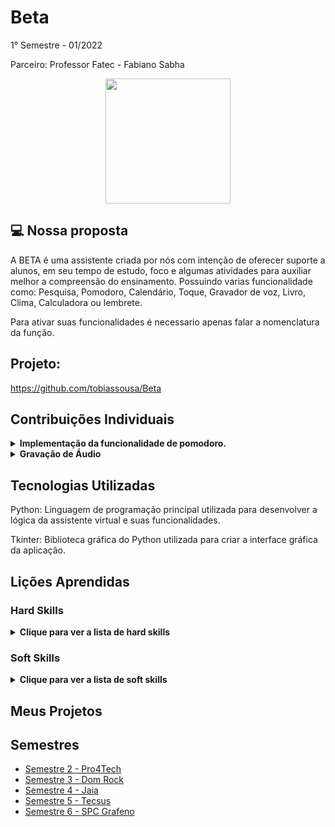 # Beta
1° Semestre - 01/2022

Parceiro: Professor Fatec - Fabiano Sabha

<div align="center">
<img src="https://user-images.githubusercontent.com/102003274/160285282-b3d220d2-bf73-4aba-9c86-74a6a4b640b0.png" width="200px" />
</div>

## 💻 Nossa proposta
A BETA é uma assistente criada por nós com intenção de oferecer suporte a alunos, em seu tempo de estudo, foco e algumas atividades para auxiliar melhor a compreensão do ensinamento.
Possuindo varias funcionalidade como:
 Pesquisa, Pomodoro, Calendário, Toque, Gravador de voz, Livro, Clima, Calculadora ou lembrete.

Para ativar suas funcionalidades é necessario apenas falar a nomenclatura da função. 

## Projeto:
https://github.com/tobiassousa/Beta




## Contribuições Individuais
<details>
  <summary><b>Implementação da funcionalidade de pomodoro.</b></summary>
  <br>
  <p>O código apresentado é parte do desenvolvimento da assistente virtual BETA, que tem como objetivo realizar a funcionalidade do pomodoro, o qual a iniciar começa a contar durante 25 mintuos, após isso realiza a pausa de 5 minutos e volta a contar os 25 minutos:
  </p>
  
```python
elif 'pomodoro' in comando:

            t_now = dt.datetime.now()  # data e hora atual;

            t_pom = 25 * 60  # tempo de duração do fluxo pomodoro 25m;

            t_delta = dt.timedelta(0, t_pom)  # diferença de tempo;

            t_fut = t_now + t_delta  # hora que o pomodoro termina e começa a pausa;

            delta_sec = 5 * 60  # definição de intervalo;

            t_fin = t_now + dt.timedelta(0, t_pom + delta_sec)  # hora que a pausa termina;

            pomodoro = pyttsx3.init()

            pomodoro.say("Pomodóro iniciado " "\n\nAgora é " + t_now.strftime(

                "%H:%M") + " hrs. \n\nTemporizador definido por 25 minutos")

            pomodoro.runAndWait()

            total_pomodoros = 0

            breaks = 0

            # Looping simples dividido em três seções: Hora pomodoro, intervalo e fim do código;

            while True:

                if dt.datetime.now() < t_fut:

                    print('Pomodóro')

                elif t_fut <= dt.datetime.now():

                    if total_pomodoros in range(3, 100, 5):

                        for i in range(1):
                            winsound.Beep((i + 400), 500)  # Primeiro número é referente ao volume do bip.

                        print('Hora do intervalo! Você tem 25 minutos de descanso.')

                        breaks += 1

                        audio = sr.Recognizer()

                        pomodoro = pyttsx3.init()

                        pomodoro.say('Hora do intervalo!')

                        pomodoro.runAndWait()

                        time.sleep(
                            5)  # Por conta do delay da fala subtrair do tempo de pausa um tempo,então o que era pra ser 25 min ficou 21 min

                        print("Foi")

                    if breaks == 0:

                        for i in range(2):
                            winsound.Beep((i + 400), 700)  # Primeiro número é referente ao volume do bip.

                        print('Hora do intervalo!')

                        breaks += 1

                        audio = sr.Recognizer()

                        pomodoro = pyttsx3.init()

                        pomodoro.say('Hora do intervalo! Você tem 5 minutos de descanso.')

                        pomodoro.runAndWait()

                        time.sleep(
                            5)  # Por conta do delay da fala subtrair do tempo de pausa um tempo,então o que era pra ser 5 min ficou o tempo determinado como 1260 dividido por 5, pra ficar um descanso proporcional.

                    else:

                        print('Fim')

                        breaks = 0

                        for i in range(1):
                            winsound.Beep((i + 400), 700)  # Primeiro número é referente ao volume do bip.

                            audio = sr.Recognizer()

                            pomodoro = pyttsx3.init()

                            pomodoro.say('O intervalo acabou, deseja iniciar um novo pomodóro?')

                            pomodoro.runAndWait()

                        usr_ans = messagebox.askyesno("Fim da primeira sequência do pomodóro",

                                                      "Deseja iniciar outra sequência de pomodóro?")

                        total_pomodoros += 1

                        print(total_pomodoros)

                        if usr_ans == True:

                            t_now = dt.datetime.now()

                            t_fut = t_now + dt.timedelta(0, t_pom)

                            t_fin = t_now + dt.timedelta(0, t_pom + delta_sec)


                        elif usr_ans == False:

                            msg = messagebox.showinfo("Fim do pomodóro",

                                                      "\nVocê completou " + str(total_pomodoros) + " pomodóro(s) hoje!")

                            break

                    print("sleeping")

                    time.sleep(1)

                    t_now = dt.datetime.now()

                    timenow = t_now.strftime("%H:%M")
```
 
 <p>No código fornecido, é realizado o reconhecido a chamada da funcionalidade e realiza o inicio da contagem de tempo, após esse tempo ele mostra uma tela avisando o fim do tempo por uma janela do tkinter, quando ocorre a confirmação começa a contagem do intervalo, e apresenta novamente o aviso de seu fim e inicia novamente o ciclo.</p>
  <br>
</details>
<details>
  <summary><b>Gravação de Áudio</b></summary>
  <br>
  <p>Neste trecho de código, quando o usuário fala "beta", a assistente inicia a gravação de áudio por 5 segundos. Abaixo está uma explicação detalhada do que acontece:</p>
  
```python
import sounddevice as sd
from scipy.io.wavfile import write
import os

freq = 44100  # Frequência do áudio: 4999 - 64000
seconds = 5  # Duração da gravação

gravacao = sd.rec(int(seconds * freq), samplerate=freq, channels=2)
print("Começando: Fale agora!!")
sd.wait()  # Comando de inicialização da gravação.
print("Fim da gravação!")
write('output.wav', freq, gravacao)  # Salva a gravação como arquivo WAV.
os.startfile("output.wav")           # Abre gravação.
```  
  <p>O código utiliza a biblioteca `sounddevice` para capturar áudio do microfone e `scipy.io.wavfile` para salvar a gravação como arquivo WAV.</p>
  <p>As variáveis `freq` e `seconds` definem a frequência de amostragem do áudio e a duração da gravação, respectivamente. No caso, a gravação dura 5 segundos com uma frequência de 44100 Hz.</p>
  <p>O comando `sd.rec()` inicia a gravação do áudio com base nas configurações especificadas.</p>
  <p>Os comandos `print()` exibem mensagens indicando o início e o fim da gravação.</p>
  <p>O comando `sd.wait()` é responsável por aguardar o término da gravação.</p>
  <p>Após a gravação, o áudio é salvo como um arquivo WAV utilizando o comando `write()`. O arquivo é nomeado como "output.wav".</p>
  <p>Finalmente, o comando `os.startfile()` é usado para abrir o arquivo de áudio recém-gravado, reproduzindo-o no sistema padrão do usuário.</p>
  <br>
</details>




## Tecnologias Utilizadas

Python: Linguagem de programação principal utilizada para desenvolver a lógica da assistente virtual e suas funcionalidades.

Tkinter: Biblioteca gráfica do Python utilizada para criar a interface gráfica da aplicação.






## Lições Aprendidas

<p align="justify"></p>
<h3>Hard Skills</h3>
<details>
  <summary><b>Clique para ver a lista de hard skills</b></summary>
<p1>Desenvolvimento de Software: Fortaleci minhas habilidades em Python criando a função de pomodoro da qual necessitei aprender a realizar a logica de programação, e também a verificar a aprendizagem da maquina a reconhecer a chamativa para a funcionalidade.</p1>

<p1>Desenvolvimento de Interface: Utilizei Tkinter para criar interfaces gráficas intuitivas, das quais realizam avisos na tela quando começa e acaba o tempo do pomodoro.</p1>

</details>
<h3>Soft Skills</h3>
<details>
  <summary><b>Clique para ver a lista de soft skills</b></summary>
<p1>Trabalho em Equipe: A colaboração com o time é fundamental para conseguir realizar uma entrega completa. Sendo assim foi utilizado o whatsapp para trocas de mensagens diarias e realizado encontros durantes as aulas.</p1>

<p1>Gestão do Tempo: Realizei o planejamento dos dias de até a entrega e o tempo gasto da atividade para entregar a tempo.</p1>

</details>


## Meus Projetos
## Semestres

- [Semestre 2 - Pro4Tech](./Semestre02/Semestre02.md)
- [Semestre 3 - Dom Rock](./Semestre03/Semestre03.md)
- [Semestre 4 - Jaia](./Semestre04/Semestre04.md)
- [Semestre 5 - Tecsus](./Semestre05/Semestre05.md)
- [Semestre 6 - SPC Grafeno](./Semestre06/Semestre06.md)
